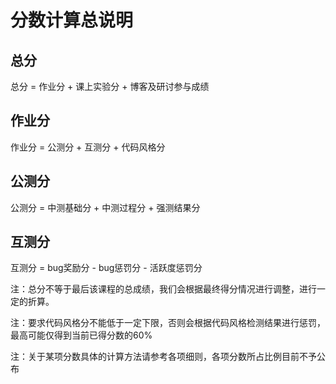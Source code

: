 # 分数计算总说明

## 总分

总分 = 作业分 + 课上实验分 + 博客及研讨参与成绩

## 作业分

作业分 = 公测分 + 互测分 + 代码风格分

## 公测分

公测分 = 中测基础分 + 中测过程分 + 强测结果分

## 互测分

互测分 = bug奖励分 - bug惩罚分 - 活跃度惩罚分


注：总分不等于最后该课程的总成绩，我们会根据最终得分情况进行调整，进行一定的折算。

注：要求代码风格分不能低于一定下限，否则会根据代码风格检测结果进行惩罚，最高可能仅得到当前已得分数的60%

注：关于某项分数具体的计算方法请参考各项细则，各项分数所占比例目前不予公布
